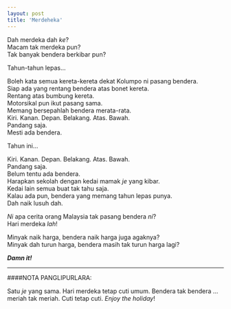 ```yaml
---
layout: post
title: 'Merdeheka'
---
```


Dah merdeka dah *ke*? <br />
Macam tak merdeka pun? <br />
Tak banyak bendera berkibar pun? <br />
  
Tahun-tahun lepas...

Boleh kata semua kereta-kereta dekat Kolumpo ni pasang bendera. <br />
Siap ada yang rentang bendera atas bonet kereta. <br />
Rentang atas bumbung kereta. <br />
Motorsikal pun ikut pasang sama. <br />
Memang bersepahlah bendera merata-rata. <br />
Kiri. Kanan. Depan. Belakang. Atas. Bawah. <br />
Pandang saja. <br />
Mesti ada bendera. <br />
  
Tahun ini...
  
Kiri. Kanan. Depan. Belakang. Atas. Bawah. <br />
Pandang saja. <br />
Belum tentu ada bendera. <br />
Harapkan sekolah dengan kedai mamak *je* yang kibar. <br />
Kedai lain semua buat tak tahu saja. <br />
Kalau ada pun, bendera yang memang tahun lepas punya. <br />
Dah naik lusuh dah. <br />
  
*Ni* apa cerita orang Malaysia tak pasang bendera *ni*? <br />
Hari merdeka *lah*! <br />

  
Minyak naik harga, bendera naik harga juga agaknya? <br />
Minyak dah turun harga, bendera masih tak turun harga lagi? <br />
  
*__Damn it!__*

---
####NOTA PANGLIPURLARA:

Satu *je* yang sama. Hari merdeka tetap cuti umum. Bendera tak bendera ... meriah tak meriah. Cuti tetap cuti. *Enjoy the holiday*!
